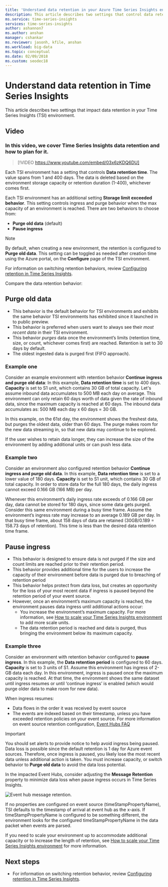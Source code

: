 ```yaml
---
title: 'Understand data retention in your Azure Time Series Insights environment | Microsoft Docs'
description: This article describes two settings that control data retention in your Azure Time Series Insights environment.
ms.service: time-series-insights
services: time-series-insights
author: ashannon7
ms.author: anshan
manager: cshankar
ms.reviewer: jasonh, kfile, anshan
ms.workload: big-data
ms.topic: conceptual
ms.date: 02/09/2018
ms.custom: seodec18
---
```


# Understand data retention in Time Series Insights

This article describes two settings that impact data retention in your Time Series Insights (TSI) environment.

## Video

### In this video, we cover Time Series Insights data retention and how to plan for it.</br>

> [!VIDEO https://www.youtube.com/embed/03x6zKDQ6DU]

Each TSI environment has a setting that controls **Data retention time**. The value spans from 1 and 400 days. The data is deleted based on the environment storage capacity or retention duration (1-400), whichever comes first.

Each TSI environment has an additional setting **Storage limit exceeded behavior**. This setting controls ingress and purge behavior when the max capacity of an environment is reached. There are two behaviors to choose from:
- **Purge old data** (default)  
- **Pause ingress**

> [!NOTE]
> By default, when creating a new environment, the retention is configured to **Purge old data**. This setting can be toggled as needed after creation time using the Azure portal, on the **Configure** page of the TSI environment.

For information on switching retention behaviors, review [Configuring retention in Time Series Insights](time-series-insights-how-to-configure-retention.md).

Compare the data retention behavior:

## Purge old data

- This behavior is the default behavior for TSI environments and exhibits the same behavior TSI environments has exhibited since it launched in to public preview.  
- This behavior is preferred when users want to always see their *most recent data* in their TSI environment. 
- This behavior *purges* data once the environment’s limits (retention time, size, or count, whichever comes first) are reached. Retention is set to 30 days by default. 
- The oldest ingested data is purged first (FIFO approach).

### Example one

Consider an example environment with retention behavior **Continue ingress and purge old data**:
In this example, **Data retention time** is set to 400 days. **Capacity** is set to S1 unit, which contains 30 GB of total capacity.   Let's assume inbound data accumulates to 500 MB each day on average. This environment can only retain 60 days worth of data given the rate of inbound data, since the maximum capacity is reached at 60 days. The inbound data accumulates as: 500 MB each day x 60 days = 30 GB.

In this example, on the 61st day, the environment shows the freshest data, but purges the oldest data, older than 60 days. The purge makes room for the new data streaming in, so that new data may continue to be explored. 

If the user wishes to retain data longer, they can increase the size of the environment by adding additional units or can push less data.  

### Example two

Consider an environment also configured retention behavior **Continue ingress and purge old data**. In this example, **Data retention time** is set to a lower value of 180 days. **Capacity** is set to S1 unit, which contains 30 GB of total capacity. In order to store data for the full 180 days, the daily ingress cannot exceed 0.166 GB (166 MB) per day.  

Whenever this environment’s daily ingress rate exceeds of 0.166 GB per day, data cannot be stored for 180 days, since some data gets purged. Consider this same environment during a busy time frame. Assume the environment’s ingress rate may increase to an average 0.189 GB per day. In that busy time frame, about 158 days of data are retained (30GB/0.189 = 158.73 days of retention). This time is less than the desired data retention time frame.

## Pause ingress

- This behavior is designed to ensure data is not purged if the size and count limits are reached prior to their retention period.  
- This behavior provides additional time for the users to increase the capacity of their environment before data is purged due to breaching of retention period
- This behavior helps protect from data loss, but creates an opportunity for the loss of your most recent data if ingress is paused beyond the retention period of your event source.
- However, once an environment’s maximum capacity is reached, the environment pauses data ingress until additional actions occur: 
   - You increase the environment’s maximum capacity. For more information, see [How to scale your Time Series Insights environment](time-series-insights-how-to-scale-your-environment.md) to add more scale units.
   - The data retention period is reached and data is purged, thus bringing the environment below its maximum capacity.

### Example three

Consider an environment with retention behavior configured to **pause ingress**. In this example, the **Data retention period** is configured to 60 days. **Capacity** is set to 3 units of S1. Assume this environment has ingress of 2-GB data each day. In this environment, ingress is paused once the maximum capacity is reached. At that time, the environment shows the same dataset until ingress resumes or until ‘continue ingress’ is enabled (which would purge older data to make room for new data). 

When ingress resumes:

- Data flows in the order it was received by event source
- The events are indexed based on their timestamp, unless you have exceeded retention policies on your event source. For more information on event source retention configuration, [Event Hubs FAQ](../event-hubs/event-hubs-faq.md)

> [!IMPORTANT]
> You should set alerts to provide notice to help avoid ingress being paused. Data loss is possible since the default retention is 1 day for Azure event sources. Therefore, once ingress is paused, you likely lose the most recent data unless additional action is taken. You must increase capacity, or switch behavior to **Purge old data** to avoid the data loss potential.

In the impacted Event Hubs, consider adjusting the **Message Retention** property to minimize data loss when pause ingress occurs in Time Series Insights.

![Event hub message retention.](media/time-series-insights-contepts-retention/event-hub-retention.png)

If no properties are configured on event source (timeStampPropertyName), TSI defaults to the timestamp of arrival at event hub as the x-axis. If timeStampPropertyName is configured to be something different, the environment looks for the configured timeStampPropertyName in the data packet when events are parsed. 

If you need to scale your environment up to accommodate additional capacity or to increase the length of retention, see [How to scale your Time Series Insights environment](time-series-insights-how-to-scale-your-environment.md) for more information.  

## Next steps

- For information on switching retention behavior, review [Configuring retention in Time Series Insights](time-series-insights-how-to-configure-retention.md).
